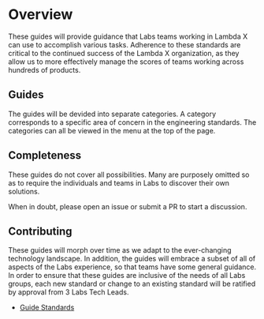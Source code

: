 # Overview

These guides will provide guidance that Labs teams working in Lambda X
can use to accomplish various tasks. Adherence to these standards are
critical to the continued success of the Lambda X organization, as they
allow us to more effectively manage the scores of teams working across hundreds
of products.

## Guides

The guides will be devided into separate categories. A category corresponds
to a specific area of concern in the engineering standards. The categories
can all be viewed in the menu at the top of the page.

## Completeness

These guides do not cover all possibilities. Many are purposely omitted
so as to require the individuals and teams in Labs to discover their own
solutions.

When in doubt, please open an issue or submit a PR to start a discussion.

## Contributing

These guides will morph over time as we adapt to the ever-changing technology
landscape. In addition, the guides will embrace a subset of all of aspects
of the Labs experience, so that teams have some general guidance. In order
to ensure that these guides are inclusive of the needs of all Labs groups,
each new standard or change to an existing standard will be ratified by
approval from 3 Labs Tech Leads.

- [Guide Standards](topics/writing-standards.md)
